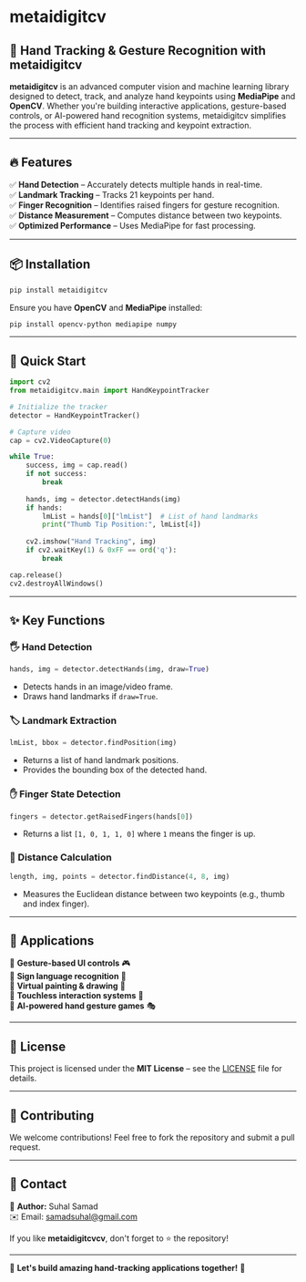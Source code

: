 # metaidigitcv

## 🚀 Hand Tracking & Gesture Recognition with metaidigitcv

**metaidigitcv** is an advanced computer vision and machine learning library designed to detect, track, and analyze hand keypoints using **MediaPipe** and **OpenCV**. Whether you're building interactive applications, gesture-based controls, or AI-powered hand recognition systems, metaidigitcv simplifies the process with efficient hand tracking and keypoint extraction.

---

## 🔥 Features

✅ **Hand Detection** – Accurately detects multiple hands in real-time.  
✅ **Landmark Tracking** – Tracks 21 keypoints per hand.  
✅ **Finger Recognition** – Identifies raised fingers for gesture recognition.  
✅ **Distance Measurement** – Computes distance between two keypoints.  
✅ **Optimized Performance** – Uses MediaPipe for fast processing.  

---

## 📦 Installation

```bash
pip install metaidigitcv
```

Ensure you have **OpenCV** and **MediaPipe** installed:

```bash
pip install opencv-python mediapipe numpy
```

---

## 🎯 Quick Start

```python
import cv2
from metaidigitcv.main import HandKeypointTracker

# Initialize the tracker
detector = HandKeypointTracker()

# Capture video
cap = cv2.VideoCapture(0)

while True:
    success, img = cap.read()
    if not success:
        break
    
    hands, img = detector.detectHands(img)
    if hands:
        lmList = hands[0]["lmList"]  # List of hand landmarks
        print("Thumb Tip Position:", lmList[4])
    
    cv2.imshow("Hand Tracking", img)
    if cv2.waitKey(1) & 0xFF == ord('q'):
        break

cap.release()
cv2.destroyAllWindows()
```

---

## ✨ Key Functions

### 🖐 Hand Detection
```python
hands, img = detector.detectHands(img, draw=True)
```
- Detects hands in an image/video frame.
- Draws hand landmarks if `draw=True`.

### 🏷️ Landmark Extraction
```python
lmList, bbox = detector.findPosition(img)
```
- Returns a list of hand landmark positions.
- Provides the bounding box of the detected hand.

### ✋ Finger State Detection
```python
fingers = detector.getRaisedFingers(hands[0])
```
- Returns a list `[1, 0, 1, 1, 0]` where `1` means the finger is up.

### 📏 Distance Calculation
```python
length, img, points = detector.findDistance(4, 8, img)
```
- Measures the Euclidean distance between two keypoints (e.g., thumb and index finger).

---

## 🎯 Applications

🔹 **Gesture-based UI controls** 🎮  
🔹 **Sign language recognition** 🤟  
🔹 **Virtual painting & drawing** 🎨  
🔹 **Touchless interaction systems** 🤖  
🔹 **AI-powered hand gesture games** 🎭  

---

## 📜 License

This project is licensed under the **MIT License** – see the [LICENSE](LICENSE) file for details.

---

## 🤝 Contributing

We welcome contributions! Feel free to fork the repository and submit a pull request.

---

## 📧 Contact

👤 **Author:** Suhal Samad  
✉️ Email: [samadsuhal@gmail.com](mailto:samadsuhal@gmail.com)  

If you like **metaidigitcvcv**, don't forget to ⭐ the repository!

---

🚀 **Let's build amazing hand-tracking applications together!** 🚀

